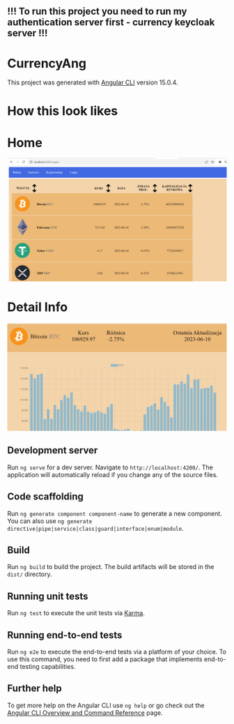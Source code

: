 ##   !!! To run this project you need to run my authentication server first - currency keycloak server !!! 

# CurrencyAng

This project was generated with [Angular CLI](https://github.com/angular/angular-cli) version 15.0.4.

# How this look likes

# Home
![Image](https://github.com/Dawid997420/CurrencyAng/blob/master/src/assets/git/index.png)

# Detail Info
![Image](https://github.com/Dawid997420/CurrencyAng/blob/master/src/assets/git/wykres.png)



## Development server

Run `ng serve` for a dev server. Navigate to `http://localhost:4200/`. The application will automatically reload if you change any of the source files.

## Code scaffolding

Run `ng generate component component-name` to generate a new component. You can also use `ng generate directive|pipe|service|class|guard|interface|enum|module`.

## Build

Run `ng build` to build the project. The build artifacts will be stored in the `dist/` directory.

## Running unit tests

Run `ng test` to execute the unit tests via [Karma](https://karma-runner.github.io).

## Running end-to-end tests

Run `ng e2e` to execute the end-to-end tests via a platform of your choice. To use this command, you need to first add a package that implements end-to-end testing capabilities.

## Further help

To get more help on the Angular CLI use `ng help` or go check out the [Angular CLI Overview and Command Reference](https://angular.io/cli) page.
